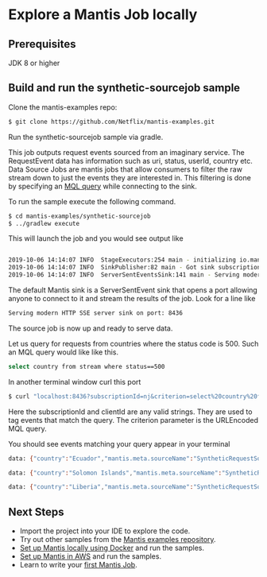 # Explore a Mantis Job locally

## Prerequisites

JDK 8 or higher

## Build and run the synthetic-sourcejob sample

Clone the mantis-examples repo:

```bash
$ git clone https://github.com/Netflix/mantis-examples.git
```

Run the synthetic-sourcejob sample via gradle.

This job outputs request events sourced from an imaginary service. The RequestEvent data
has information such as uri, status, userId, country etc.
Data Source Jobs are mantis jobs that allow consumers to filter the raw stream down to just the events 
they are interested in. 
This filtering is done by specifying an [MQL query](../../develop/querying/mql.md) while connecting to the sink.

To run the sample execute the following command.
```bash
$ cd mantis-examples/synthetic-sourcejob
$ ../gradlew execute
```
This will launch the job and you would see output like
```bash

2019-10-06 14:14:07 INFO  StageExecutors:254 main - initializing io.mantisrx.sourcejob.synthetic.stage.TaggingStage
2019-10-06 14:14:07 INFO  SinkPublisher:82 main - Got sink subscription, onSubscribe=null
2019-10-06 14:14:07 INFO  ServerSentEventsSink:141 main - Serving modern HTTP SSE server sink on port: 8436
```

The default Mantis sink is a ServerSentEvent sink that opens a port allowing anyone to connect
to it and stream the results of the job.
Look for a line like
```bash
Serving modern HTTP SSE server sink on port: 8436
```
The source job is now up and ready to serve data.

Let us query for requests from countries where the status code is 500. 
Such an MQL query would like like this. 
```bash
select country from stream where status==500
```
In another terminal window curl this port
```bash
$ curl "localhost:8436?subscriptionId=nj&criterion=select%20country%20from%20stream%20where%20status%3D%3D500&clientId=nj2"
```
Here the subscriptionId and clientId are any valid strings. They are used to tag events that match the query.
The criterion parameter is the URLEncoded MQL query.

You should see events matching your query appear in your terminal

```bash
data: {"country":"Ecuador","mantis.meta.sourceName":"SyntheticRequestSource","mantis.meta.timestamp":1570396602599,"status":500}

data: {"country":"Solomon Islands","mantis.meta.sourceName":"SyntheticRequestSource","mantis.meta.timestamp":1570396603342,"status":500}

data: {"country":"Liberia","mantis.meta.sourceName":"SyntheticRequestSource","mantis.meta.timestamp":1570396603844,"status":500}
```

## Next Steps

* Import the project into your IDE to explore the code.
* Try out other samples from the [Mantis examples repository](https://github.com/netflix/mantis-examples).
* [Set up Mantis locally using Docker](docker.md) and run the samples.
* [Set up Mantis in AWS](cloud.md) and run the samples.
* Learn to write your [first Mantis Job](../../develop/processing/word-count.md).
